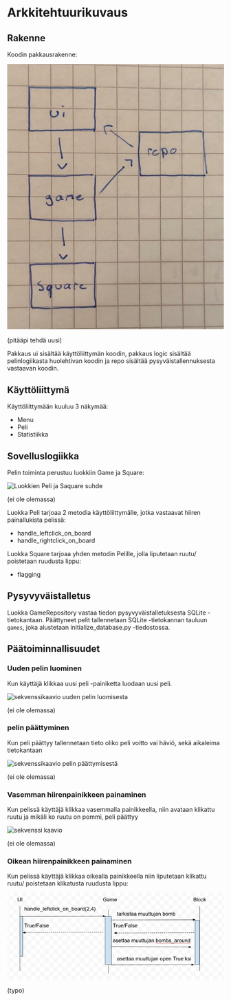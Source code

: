 

# Arkkitehtuurikuvaus

## Rakenne

Koodin pakkausrakenne:

![kuva pakkauskaaviosta](/dokumentaatio/kaavio.jpeg)

(pitääpi tehdä uusi)

Pakkaus ui sisältää käyttöliittymän koodin, pakkaus logic sisältää pelinlogiikasta huolehtivan koodin ja repo sisältää pysyväistallennuksesta vastaavan koodin.

## Käyttöliittymä

Käyttöliittymään kuuluu 3 näkymää:

- Menu
- Peli
- Statistiikka

## Sovelluslogiikka

Pelin toiminta perustuu luokkiin Game ja Square:

![Luokkien Peli ja Saquare suhde](/dokumentaatio/??????.jpeg)

(ei ole olemassa)

Luokka Peli tarjoaa 2 metodia käyttöliittymälle, jotka vastaavat hiiren painallukista pelissä:
- handle_leftclick_on_board
- handle_rightclick_on_board

Luokka Square tarjoaa yhden metodin Pelille, jolla liputetaan ruutu/ poistetaan ruudusta lippu:
- flagging

## Pysyvyväistalletus

Luokka GameRepository vastaa tiedon pysyvyväistalletuksesta SQLite -tietokantaan.
Päättyneet pelit tallennetaan SQLite -tietokannan tauluun ````games````, joka alustetaan initialize_database.py -tiedostossa.

## Päätoiminnallisuudet

### Uuden pelin luominen

Kun käyttäjä klikkaa uusi peli -painiketta luodaan uusi peli.

![sekvenssikaavio uuden pelin luomisesta](/dokumentaatio/????.jpeg)

(ei ole olemassa)

### pelin päättyminen

Kun peli päättyy tallennetaan tieto oliko peli voitto vai häviö, sekä aikaleima tietokantaan

![sekvenssikaavio pelin päättymisestä](/dokumentaatio/????.jpeg)

(ei ole olemassa)

### Vasemman hiirenpainikkeen painaminen

Kun pelissä käyttäjä klikkaa vasemmalla painikkeella, niin avataan klikattu ruutu ja mikäli ko ruutu on pommi, peli päättyy


![sekvenssi kaavio](/dokumentaatio/sekvenssikaavio_????.jpg)

(ei ole olemassa)

### Oikean hiirenpainikkeen painaminen

Kun pelissä käyttäjä klikkaa oikealla painikkeella niin liputetaan klikattu ruutu/ poistetaan klikatusta ruudusta lippu:

![sekvenssi kaavio](/dokumentaatio/sekvenssikaavio_leftclick.jpg)

(typo)






